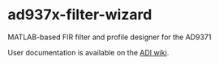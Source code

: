 # ad937x-filter-wizard
MATLAB-based FIR filter and profile designer for the AD9371

User documentation is available on the [ADI wiki][wiki].

[wiki]: https://wiki.analog.com/resources/eval/user-guides/mykonos/software/filters
